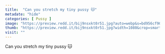 ```yaml
---
title:  "Can you stretch my tiny pussy 🐱"
metadate: "hide"
categories: [ Pussy ]
image: "https://preview.redd.it/bij9nsxkt0r51.jpg?auto=webp&s=bd956cf90e17bfc080c20499b88888567823bda1"
thumb: "https://preview.redd.it/bij9nsxkt0r51.jpg?width=1080&crop=smart&auto=webp&s=9e239c299160e13ee3ec02979aca0e8b1514bed9"
visit: ""
---
```

Can you stretch my tiny pussy 🐱
